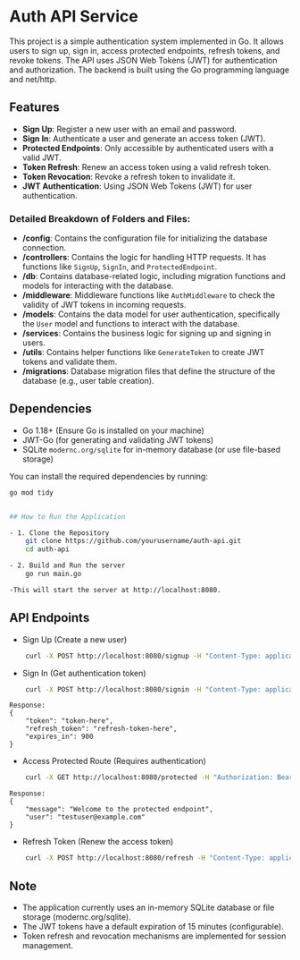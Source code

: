 # Auth API Service

This project is a simple authentication system implemented in Go. It allows users to sign up, sign in, access protected endpoints, refresh tokens, and revoke tokens. The API uses JSON Web Tokens (JWT) for authentication and authorization. The backend is built using the Go programming language and net/http.

## Features
- **Sign Up**: Register a new user with an email and password.
- **Sign In**: Authenticate a user and generate an access token (JWT).
- **Protected Endpoints**: Only accessible by authenticated users with a valid JWT.
- **Token Refresh**: Renew an access token using a valid refresh token.
- **Token Revocation**: Revoke a refresh token to invalidate it.
- **JWT Authentication**: Using JSON Web Tokens (JWT) for user authentication.



### Detailed Breakdown of Folders and Files:
- **/config**: Contains the configuration file for initializing the database connection.
- **/controllers**: Contains the logic for handling HTTP requests. It has functions like `SignUp`, `SignIn`, and `ProtectedEndpoint`.
- **/db**: Contains database-related logic, including migration functions and models for interacting with the database.
- **/middleware**: Middleware functions like `AuthMiddleware` to check the validity of JWT tokens in incoming requests.
- **/models**: Contains the data model for user authentication, specifically the `User` model and functions to interact with the database.
- **/services**: Contains the business logic for signing up and signing in users.
- **/utils**: Contains helper functions like `GenerateToken` to create JWT tokens and validate them.
- **/migrations**: Database migration files that define the structure of the database (e.g., user table creation).

## Dependencies

- Go 1.18+ (Ensure Go is installed on your machine)
- JWT-Go (for generating and validating JWT tokens)
- SQLite  `modernc.org/sqlite` for in-memory database (or use file-based storage)

You can install the required dependencies by running:

```bash
go mod tidy


## How to Run the Application

- 1. Clone the Repository
    git clone https://github.com/yourusername/auth-api.git
    cd auth-api

- 2. Build and Run the server
    go run main.go

-This will start the server at http://localhost:8080.

```



## API Endpoints

- Sign Up (Create a new user)
```bash
    curl -X POST http://localhost:8080/signup -H "Content-Type: application/json" -d '{"email": "testuser@example.com", "password": "password123"}'
```

- Sign In (Get authentication token)
```bash
    curl -X POST http://localhost:8080/signin -H "Content-Type: application/json" -d '{"email": "testuser@example.com", "password": "password123"}'
```
    Response:
    {
        "token": "token-here",
        "refresh_token": "refresh-token-here",
        "expires_in": 900
    }

- Access Protected Route (Requires authentication)
```bash
    curl -X GET http://localhost:8080/protected -H "Authorization: Bearer your-access-token-here"
```
    Response:
    {
        "message": "Welcome to the protected endpoint",
        "user": "testuser@example.com"
    }

- Refresh Token (Renew the access token)
```bash
    curl -X POST http://localhost:8080/refresh -H "Content-Type: application/json" -d '{"refresh_token": "token-here"}'
```


## Note
- The application currently uses an in-memory SQLite database or file storage (modernc.org/sqlite).
- The JWT tokens have a default expiration of 15 minutes (configurable).
- Token refresh and revocation mechanisms are implemented for session management.